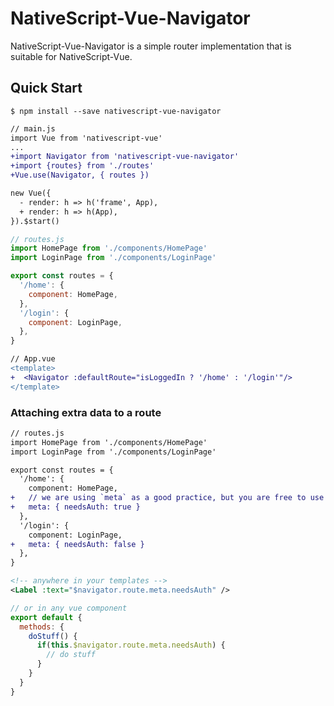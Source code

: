 # NativeScript-Vue-Navigator

NativeScript-Vue-Navigator is a simple router implementation that is suitable for NativeScript-Vue. 

## Quick Start

```shell
$ npm install --save nativescript-vue-navigator
```

```diff
// main.js
import Vue from 'nativescript-vue'
...
+import Navigator from 'nativescript-vue-navigator'
+import {routes} from './routes'
+Vue.use(Navigator, { routes })

new Vue({
  - render: h => h('frame', App),
  + render: h => h(App),
}).$start()
```

```js
// routes.js
import HomePage from './components/HomePage'
import LoginPage from './components/LoginPage'

export const routes = {
  '/home': {
    component: HomePage,
  },
  '/login': {
    component: LoginPage,
  },
}
```

```diff
// App.vue
<template>
+  <Navigator :defaultRoute="isLoggedIn ? '/home' : '/login'"/>
</template>
```

### Attaching extra data to a route

```diff
// routes.js
import HomePage from './components/HomePage'
import LoginPage from './components/LoginPage'

export const routes = {
  '/home': {
    component: HomePage,
+   // we are using `meta` as a good practice, but you are free to use something else
+   meta: { needsAuth: true }
  },
  '/login': {
    component: LoginPage,
+   meta: { needsAuth: false }
  },
}
```

```xml
<!-- anywhere in your templates -->
<Label :text="$navigator.route.meta.needsAuth" />
```
```js
// or in any vue component
export default {
  methods: {
    doStuff() {
      if(this.$navigator.route.meta.needsAuth) {
        // do stuff
      }
    }
  }
}
```
